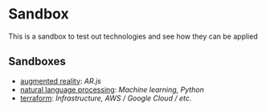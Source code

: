 # Sandbox

This is a sandbox to test out technologies and see how they can be applied

## Sandboxes
- [augmented reality](sandboxes/natural-language-processing): _AR.js_
- [natural language processing](sandboxes/natural-language-processing): _Machine learning, Python_
- [terraform](sandboxes/terraform): _Infrastructure, AWS / Google Cloud / etc._
